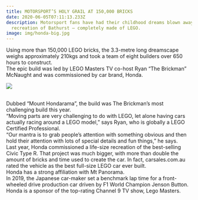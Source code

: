 ```yaml
---
title: MOTORSPORT’S HOLY GRAIL AT 150,000 BRICKS
date: 2020-06-05T07:11:13.233Z
description: Motorsport fans have had their childhood dreams blown away with a
  recreation of Bathurst – completely made of LEGO.
image: img/honda-big.jpg
---
```

Using more than 150,000 LEGO bricks, the 3.3-metre long dreamscape weighs approximately 210kgs and took a team of eight builders over 650 hours to construct.\
The epic build was led by LEGO Masters TV co-host Ryan “The Brickman” McNaught and was commissioned by car brand, Honda.

![](img/honda-3.jpg)

\
Dubbed “Mount Hondarama”, the build was The Brickman’s most challenging build this year.\
“Moving parts are very challenging to do with LEGO, let alone having cars actually racing around a LEGO model,” says Ryan, who is globally a LEGO Certified Professional.\
“Our mantra is to grab people’s attention with something obvious and then hold their attention with lots of special details and fun things,” he says.\
Last year, Honda commissioned a life-size recreation of the best-selling Civic Type R. That project was much bigger, with more than double the amount of bricks and time used to create the car. In fact, carsales.com.au rated the vehicle as the best full-size LEGO car ever built.\
Honda has a strong affiliation with Mt Panorama.\
In 2019, the Japanese car-maker set a benchmark lap time for a front-wheeled drive production car driven by F1 World Champion Jenson Button.\
Honda is a sponsor of the top-rating Channel 9 TV show, Lego Masters.